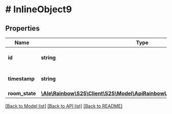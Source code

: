 # # InlineObject9

## Properties

Name | Type | Description | Notes
------------ | ------------- | ------------- | -------------
**id** | **string** | the connection Id | 
**timestamp** | **string** | the notification timestamp | 
**room_state** | [**\Ale\Rainbow\S2S\Client\S2S\Model\ApiRainbowUcsV10ConnectionsRoomState**](ApiRainbowUcsV10ConnectionsRoomState.md) |  | 

[[Back to Model list]](../../README.md#documentation-for-models) [[Back to API list]](../../README.md#documentation-for-api-endpoints) [[Back to README]](../../README.md)


